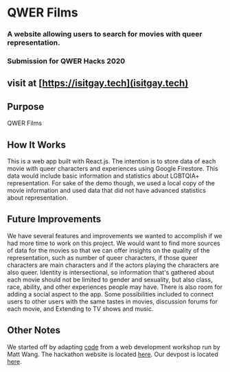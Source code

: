 # QWER Films
### A website allowing users to search for movies with queer representation.
### Submission for QWER Hacks 2020
## visit at [https://isitgay.tech](isitgay.tech)

## Purpose
QWER Films

## How It Works
This is a web app built with React.js. The intention is to store data of each movie with queer characters and experiences using Google Firestore. This data would include basic information and statistics about LGBTQIA+ representation. For sake of the demo though, we used a local copy of the movie information and used data that did not have advanced statistics about representation.

## Future Improvements
We have several features and improvements we wanted to accomplish if we had more time to work on this project. We would want to find more sources of data for the movies so that we can offer insights on the quality of the representation, such as number of queer characters, if those queer characters are main characters and if the actors playing the characters are also queer.
Identity is intersectional, so information that's gathered about each movie should not be limited to gender and sexuality, but also class, race, ability, and other experiences people may have.
There is also room for adding a social aspect to the app. Some possibilities included to connect users to other users with the same tastes in movies, discussion forums for each movie, and
Extending to TV shows and music.

## Other Notes
We started off by adapting [code](https://github.com/malsf21/qwerhacks-web-dev-workshop) from a web development workshop run by Matt Wang.
The hackathon website is located [here](https://qwerhacks.github.io/).
Our devpost is located [here](https://devpost.com/software/qwer-films).
